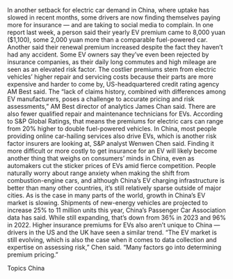 In another setback for electric car demand in China, where uptake has slowed in recent months, some drivers are now finding themselves paying more for insurance — and are taking to social media to complain.
In one report last week, a person said their yearly EV premium came to 8,000 yuan ($1,100), some 2,000 yuan more than a comparable fuel-powered car. Another said their renewal premium increased despite the fact they haven’t had any accident. Some EV owners say they’ve even been rejected by insurance companies, as their daily long commutes and high mileage are seen as an elevated risk factor.
The costlier premiums stem from electric vehicles’ higher repair and servicing costs because their parts are more expensive and harder to come by, US-headquartered credit rating agency AM Best said. The “lack of claims history, combined with differences among EV manufacturers, poses a challenge to accurate pricing and risk assessments,” AM Best director of analytics James Chan said.
There are also fewer qualified repair and maintenance technicians for EVs.
According to S&P Global Ratings, that means the premiums for electric cars can range from 20% higher to double fuel-powered vehicles. In China, most people providing online car-hailing services also drive EVs, which is another risk factor insurers are looking at, S&P analyst Wenwen Chen said.
Finding it more difficult or more costly to get insurance for an EV will likely become another thing that weighs on consumers’ minds in China, even as automakers cut the sticker prices of EVs amid fierce competition.
People naturally worry about range anxiety when making the shift from combustion-engine cars, and although China’s EV charging infrastructure is better than many other countries, it’s still relatively sparse outside of major cities.
As is the case in many parts of the world, growth in China’s EV market is slowing. Shipments of new-energy vehicles are projected to increase 25% to 11 million units this year, China’s Passenger Car Association data has said. While still expanding, that’s down from 36% in 2023 and 96% in 2022.
Higher insurance premiums for EVs also aren’t unique to China — drivers in the US and the UK have seen a similar trend.
“The EV market is still evolving, which is also the case when it comes to data collection and expertise on assessing risk,” Chen said. “Many factors go into determining premium pricing.”

Topics
China
